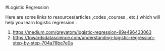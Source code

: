 #Logistic Regression

Here are some links to resources(articles ,codes ,courses , etc.) which will help you learn logistic regression : 
1. https://medium.com/greyatom/logistic-regression-89e496433063
2. https://towardsdatascience.com/understanding-logistic-regression-step-by-step-704a78be7e0a